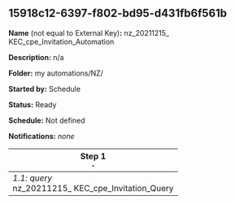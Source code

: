 ## 15918c12-6397-f802-bd95-d431fb6f561b

**Name** (not equal to External Key)**:** nz_20211215_ KEC_cpe_Invitation_Automation

**Description:** n/a

**Folder:** my automations/NZ/

**Started by:** Schedule

**Status:** Ready

**Schedule:** Not defined

**Notifications:** _none_


| Step 1<br>_<small>-</small>_ |
| --- |
| _1.1: query_<br>nz_20211215_ KEC_cpe_Invitation_Query |
